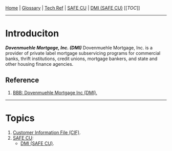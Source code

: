 [Home](/Slalom-LLC/Slalom-Consulting) | [Glossary](/Glossary) | [Tech Ref](/Tech-Ref) | [SAFE CU](/Clients/Safe-CU) | [DMI (SAFE CU)](/Clients/Safe-CU/Infrastructure-\(Safe-CU\)/Systems-and-Services-\(Safe-CU\)/DMI-\(SAFE-CU\))
[[_TOC_]]

---
# Introduciton 
***Dovenmuehle Mortgage, Inc. (DMI)*** Dovenmuehle Mortgage, Inc. is a provider of private label mortgage subservicing programs for commercial banks, thrift institutions, credit unions, mortgage bankers, and state and other housing finance agencies.

## Reference
1. [BBB: Dovenmuehle Mortgage Inc (DMI).](https://www.bbb.org/us/il/lake-zurich/profile/mortgage-banker/dovenmuehle-mortgage-inc-0654-27005793)

---
# Topics
1. [Customer Information File (CIF)](/Tech-Ref/DMI-\(Dovenmuehle-Mortgage,-Inc.\)/CIF-\(Customer-Information-File\)).
1. [SAFE CU](/Clients/Safe-CU):
   - [DMI (SAFE CU)](/Clients/Safe-CU/Infrastructure-\(Safe-CU\)/Systems-and-Services-\(Safe-CU\)/DMI-\(SAFE-CU\)).
